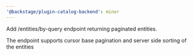 ```yaml
---
'@backstage/plugin-catalog-backend': minor
---
```


Add /entities/by-query endpoint returning paginated entities.

The endpoint supports cursor base pagination and server side sorting of the entities
